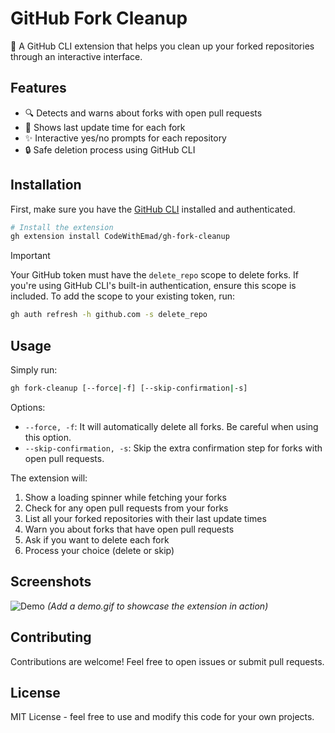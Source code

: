 # GitHub Fork Cleanup

🧹 A GitHub CLI extension that helps you clean up your forked repositories through an interactive interface.

## Features

- 🔍 Detects and warns about forks with open pull requests
- 📅 Shows last update time for each fork
- ✨ Interactive yes/no prompts for each repository
- 🔒 Safe deletion process using GitHub CLI

## Installation

First, make sure you have the [GitHub CLI](https://cli.github.com/) installed and authenticated.

```bash
# Install the extension
gh extension install CodeWithEmad/gh-fork-cleanup
```

> [!IMPORTANT]
> Your GitHub token must have the `delete_repo` scope to delete forks. If you're using GitHub CLI's
> built-in authentication, ensure this scope is included. To add the scope to your existing token, run:
>
> ```bash
> gh auth refresh -h github.com -s delete_repo
> ```

## Usage

Simply run:

```bash
gh fork-cleanup [--force|-f] [--skip-confirmation|-s]
```

Options:

- `--force, -f`: It will automatically delete all forks. Be careful when using this option.
- `--skip-confirmation, -s`: Skip the extra confirmation step for forks with open pull requests.

The extension will:

1. Show a loading spinner while fetching your forks
2. Check for any open pull requests from your forks
3. List all your forked repositories with their last update times
4. Warn you about forks that have open pull requests
5. Ask if you want to delete each fork
6. Process your choice (delete or skip)

## Screenshots

![Demo](demo.gif) _(Add a demo.gif to showcase the extension in action)_

## Contributing

Contributions are welcome! Feel free to open issues or submit pull requests.

## License

MIT License - feel free to use and modify this code for your own projects.
